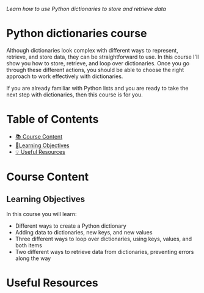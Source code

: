 
_Learn how to use Python dictionaries to store and retrieve data_

# Python dictionaries course

Although dictionaries look complex with different ways to represent, retrieve, and store data, they can be straightforward to use. In this course I'll show you how to store, retrieve, and loop over dictionaries. Once you go through these different actions, you should be able to choose the right approach to work effectively with dictionaries.

<!---
All Videos are available on [YouTube](https://www.youtube.com/playlist?list=PLd5aRIS7MwjnS0tD_76sWMFVAxKaIcFWq), and the full course is also available on the [O'Reilly platform](https://learning.oreilly.com/videos/deploying-containers-to/50135VIDEOPAIML/)

[![O'Reilly](https://learning.oreilly.com/covers/urn:orm:video:50135VIDEOPAIML/400w/)](https://learning.oreilly.com/videos/deploying-containers-to/50135VIDEOPAIML/ "Deploy Containerized Apps on Azure")
> 🎥 Click the image above to access the full course on O'Reilly

-->

If you are already familiar with Python lists and you are ready to take the next step with dictionaries, then this course is for you.


# Table of Contents

- [📚 Course Content](#course-content)
- [🎯Learning Objectives](#learning-objectives)
- [💡 Useful Resources](#useful-resources)



# Course Content

<!---
The easiest way of going through the full course is using the [O'Reilly platform](https://learning.oreilly.com/videos/deploying-containers-to/50135VIDEOPAIML/) but you can start here as well and on YouTube.

1. [Creating Python dictionaries](./course/create-dictionaries.ipynb)
1. [Adding data](./course/adding-data.ipynb)
1. [Looping over dictionaries](./course/looping-dictionaries.ipynb)
1. [Retrieving data](./course/retrieving-data.ipynb)

-->


## Learning Objectives

In this course you will learn:

- Different ways to create a Python dictionary
- Adding data to dictionaries, new keys, and new values
- Three different ways to loop over dictionaries, using keys, values, and both items
- Two different ways to retrieve data from dictionaries, preventing errors along the way


# Useful Resources

<!---
- [GitHub repository with sample code](https://github.com/alfredodeza/azure-flask-container-app)
- [Free Azure Certification for Students](https://docs.microsoft.com/learn/certifications/student-training-and-certification?WT.mc_id=academic-0000-alfredodeza)
- [Try Azure for Free](https://azure.microsoft.com/en-us/free/?WT.mc_id=academic-00000-alfredodeza)
- [AZ-900 Azure Fundamentals reference guide](https://learning.oreilly.com/videos/az-900-azure-fundamentals/50125VIDEOPAIML/)
- [Azure SAMBA file share](https://learning.oreilly.com/videos/azure-samba-file/50127VIDEOPAIML/)
- [Azure Remote Compute for VSCode](https://learning.oreilly.com/videos/azure-remote-compute/50126VIDEOPAIML/)

-->
